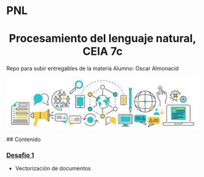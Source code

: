 # PNL
<h1 align="center"> Procesamiento del lenguaje natural, CEIA 7c </h1>
Repo para subir entregables de la materia
Alumno: Oscar Almonacid
<div>
<p style = 'text-align:center;'>
<img src="https://github.com/OscarAlmonacid/PNL/blob/main/PLNimagen.jfif" alt="JuveYell" width="2000px">
</p>
</div>
## Contenido

### [Desafio 1](1a_word2vec_OAlmonacid.ipynb) 
* Vectorización de documentos
